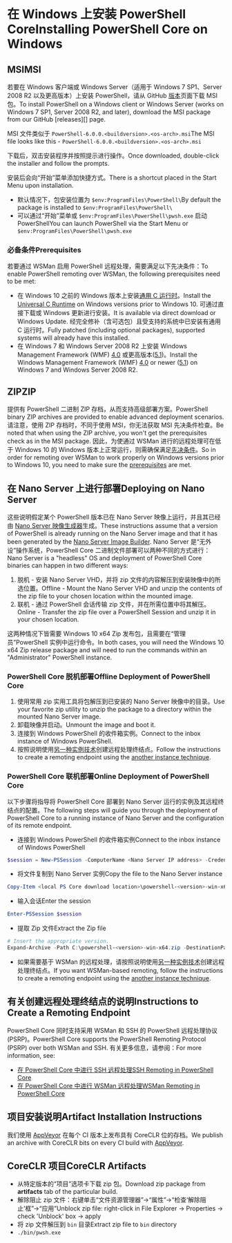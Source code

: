 # <a name="installing-powershell-core-on-windows"></a><span data-ttu-id="b8e11-101">在 Windows 上安装 PowerShell Core</span><span class="sxs-lookup"><span data-stu-id="b8e11-101">Installing PowerShell Core on Windows</span></span>

## <a name="msi"></a><span data-ttu-id="b8e11-102">MSI</span><span class="sxs-lookup"><span data-stu-id="b8e11-102">MSI</span></span>

<span data-ttu-id="b8e11-103">若要在 Windows 客户端或 Windows Server（适用于 Windows 7 SP1、Server 2008 R2 以及更高版本）上安装 PowerShell，请从 GitHub [版本][]页面下载 MSI 包。</span><span class="sxs-lookup"><span data-stu-id="b8e11-103">To install PowerShell on a Windows client or Windows Server (works on Windows 7 SP1, Server 2008 R2, and later), download the MSI package from our GitHub [releases][] page.</span></span>

<span data-ttu-id="b8e11-104">MSI 文件类似于 `PowerShell-6.0.0.<buildversion>.<os-arch>.msi`</span><span class="sxs-lookup"><span data-stu-id="b8e11-104">The MSI file looks like this - `PowerShell-6.0.0.<buildversion>.<os-arch>.msi`</span></span>
<!-- TODO: should be updated to point to the Download Center as well -->

<span data-ttu-id="b8e11-105">下载后，双击安装程序并按照提示进行操作。</span><span class="sxs-lookup"><span data-stu-id="b8e11-105">Once downloaded, double-click the installer and follow the prompts.</span></span>

<span data-ttu-id="b8e11-106">安装后会向“开始”菜单添加快捷方式。</span><span class="sxs-lookup"><span data-stu-id="b8e11-106">There is a shortcut placed in the Start Menu upon installation.</span></span>

* <span data-ttu-id="b8e11-107">默认情况下，包安装位置为 `$env:ProgramFiles\PowerShell\`</span><span class="sxs-lookup"><span data-stu-id="b8e11-107">By default the package is installed to `$env:ProgramFiles\PowerShell\`</span></span>
* <span data-ttu-id="b8e11-108">可以通过“开始”菜单或 `$env:ProgramFiles\PowerShell\pwsh.exe` 启动 PowerShell</span><span class="sxs-lookup"><span data-stu-id="b8e11-108">You can launch PowerShell via the Start Menu or `$env:ProgramFiles\PowerShell\pwsh.exe`</span></span>

### <a name="prerequisites"></a><span data-ttu-id="b8e11-109">必备条件</span><span class="sxs-lookup"><span data-stu-id="b8e11-109">Prerequisites</span></span>

<span data-ttu-id="b8e11-110">若要通过 WSMan 启用 PowerShell 远程处理，需要满足以下先决条件：</span><span class="sxs-lookup"><span data-stu-id="b8e11-110">To enable PowerShell remoting over WSMan, the following prerequisites need to be met:</span></span>

* <span data-ttu-id="b8e11-111">在 Windows 10 之前的 Windows 版本上安装[通用 C 运行时](https://www.microsoft.com/download/details.aspx?id=50410)。</span><span class="sxs-lookup"><span data-stu-id="b8e11-111">Install the [Universal C Runtime](https://www.microsoft.com/download/details.aspx?id=50410) on Windows versions prior to Windows 10.</span></span>
  <span data-ttu-id="b8e11-112">可通过直接下载或 Windows 更新进行安装。</span><span class="sxs-lookup"><span data-stu-id="b8e11-112">It is available via direct download or Windows Update.</span></span>
  <span data-ttu-id="b8e11-113">经完全修补（含可选包）且受支持的系统中已安装有通用 C 运行时。</span><span class="sxs-lookup"><span data-stu-id="b8e11-113">Fully patched (including optional packages), supported systems will already have this installed.</span></span>
* <span data-ttu-id="b8e11-114">在 Windows 7 和 Windows Server 2008 R2 上安装 Windows Management Framework (WMF) [4.0](https://www.microsoft.com/download/details.aspx?id=40855) 或更高版本([5.1](https://www.microsoft.com/download/details.aspx?id=54616))。</span><span class="sxs-lookup"><span data-stu-id="b8e11-114">Install the Windows Management Framework (WMF) [4.0](https://www.microsoft.com/download/details.aspx?id=40855) or newer ([5.1](https://www.microsoft.com/download/details.aspx?id=54616)) on Windows 7 and Windows Server 2008 R2.</span></span>

## <a name="zip"></a><span data-ttu-id="b8e11-115">ZIP</span><span class="sxs-lookup"><span data-stu-id="b8e11-115">ZIP</span></span>

<span data-ttu-id="b8e11-116">提供有 PowerShell 二进制 ZIP 存档，从而支持高级部署方案。</span><span class="sxs-lookup"><span data-stu-id="b8e11-116">PowerShell binary ZIP archives are provided to enable advanced deployment scenarios.</span></span>
<span data-ttu-id="b8e11-117">请注意，使用 ZIP 存档时，不同于使用 MSI，你无法获取 MSI 先决条件检查。</span><span class="sxs-lookup"><span data-stu-id="b8e11-117">Be noted that when using the ZIP archive, you won't get the prerequisites check as in the MSI package.</span></span>
<span data-ttu-id="b8e11-118">因此，为使通过 WSMan 进行的远程处理可在低于 Windows 10 的 Windows 版本上正常运行，则需确保满足[先决条件](#prerequisites)。</span><span class="sxs-lookup"><span data-stu-id="b8e11-118">So in order for remoting over WSMan to work properly on Windows versions prior to Windows 10, you need to make sure the [prerequisites](#prerequisites) are met.</span></span>

## <a name="deploying-on-nano-server"></a><span data-ttu-id="b8e11-119">在 Nano Server 上进行部署</span><span class="sxs-lookup"><span data-stu-id="b8e11-119">Deploying on Nano Server</span></span>

<span data-ttu-id="b8e11-120">这些说明假定某个 PowerShell 版本已在 Nano Server 映像上运行，并且其已经由 [Nano Server 映像生成器](https://technet.microsoft.com/windows-server-docs/get-started/deploy-nano-server)生成。</span><span class="sxs-lookup"><span data-stu-id="b8e11-120">These instructions assume that a version of PowerShell is already running on the Nano Server image and that it has been generated by the [Nano Server Image Builder](https://technet.microsoft.com/windows-server-docs/get-started/deploy-nano-server).</span></span>
<span data-ttu-id="b8e11-121">Nano Server 是“无外设”操作系统，PowerShell Core 二进制文件部署可以两种不同的方式进行：</span><span class="sxs-lookup"><span data-stu-id="b8e11-121">Nano Server is a "headless" OS and deployment of PowerShell Core binaries can happen in two different ways:</span></span>

1. <span data-ttu-id="b8e11-122">脱机 - 安装 Nano Server VHD，并将 zip 文件的内容解压到安装映像中的所选位置。</span><span class="sxs-lookup"><span data-stu-id="b8e11-122">Offline - Mount the Nano Server VHD and unzip the contents of the zip file to your chosen location within the mounted image.</span></span>
1. <span data-ttu-id="b8e11-123">联机 - 通过 PowerShell 会话传输 zip 文件，并在所需位置中将其解压。</span><span class="sxs-lookup"><span data-stu-id="b8e11-123">Online - Transfer the zip file over a PowerShell Session and unzip it in your chosen location.</span></span>

<span data-ttu-id="b8e11-124">这两种情况下皆需要 Windows 10 x64 Zip 发布包，且需要在“管理员”PowerShell 实例中运行命令。</span><span class="sxs-lookup"><span data-stu-id="b8e11-124">In both cases, you will need the Windows 10 x64 Zip release package and will need to run the commands within an "Administrator" PowerShell instance.</span></span>

### <a name="offline-deployment-of-powershell-core"></a><span data-ttu-id="b8e11-125">PowerShell Core 脱机部署</span><span class="sxs-lookup"><span data-stu-id="b8e11-125">Offline Deployment of PowerShell Core</span></span>

1. <span data-ttu-id="b8e11-126">使用常用 zip 实用工具将包解压到已安装的 Nano Server 映像中的目录。</span><span class="sxs-lookup"><span data-stu-id="b8e11-126">Use your favorite zip utility to unzip the package to a directory within the mounted Nano Server image.</span></span>
1. <span data-ttu-id="b8e11-127">卸载映像并启动。</span><span class="sxs-lookup"><span data-stu-id="b8e11-127">Unmount the image and boot it.</span></span>
1. <span data-ttu-id="b8e11-128">连接到 Windows PowerShell 的收件箱实例。</span><span class="sxs-lookup"><span data-stu-id="b8e11-128">Connect to the inbox instance of Windows PowerShell.</span></span>
1. <span data-ttu-id="b8e11-129">按照说明使用[另一种实例技术](#executed-by-another-instance-of-powershell-on-behalf-of-the-instance-that-it-will-register)创建远程处理终结点。</span><span class="sxs-lookup"><span data-stu-id="b8e11-129">Follow the instructions to create a remoting endpoint using the [another instance technique](#executed-by-another-instance-of-powershell-on-behalf-of-the-instance-that-it-will-register).</span></span>

### <a name="online-deployment-of-powershell-core"></a><span data-ttu-id="b8e11-130">PowerShell Core 联机部署</span><span class="sxs-lookup"><span data-stu-id="b8e11-130">Online Deployment of PowerShell Core</span></span>

<span data-ttu-id="b8e11-131">以下步骤将指导将 PowerShell Core 部署到 Nano Server 运行的实例及其远程终结点的配置。</span><span class="sxs-lookup"><span data-stu-id="b8e11-131">The following steps will guide you through the deployment of PowerShell Core to a running instance of Nano Server and the configuration of its remote endpoint.</span></span>

* <span data-ttu-id="b8e11-132">连接到 Windows PowerShell 的收件箱实例</span><span class="sxs-lookup"><span data-stu-id="b8e11-132">Connect to the inbox instance of Windows PowerShell</span></span>

```powershell
$session = New-PSSession -ComputerName <Nano Server IP address> -Credential <An Administrator account on the system>
```

* <span data-ttu-id="b8e11-133">将文件复制到 Nano Server 实例</span><span class="sxs-lookup"><span data-stu-id="b8e11-133">Copy the file to the Nano Server instance</span></span>

```powershell
Copy-Item <local PS Core download location>\powershell-<version>-win-x64.zip c:\ -ToSession $session
```

* <span data-ttu-id="b8e11-134">输入会话</span><span class="sxs-lookup"><span data-stu-id="b8e11-134">Enter the session</span></span>

```powershell
Enter-PSSession $session
```

* <span data-ttu-id="b8e11-135">提取 Zip 文件</span><span class="sxs-lookup"><span data-stu-id="b8e11-135">Extract the Zip file</span></span>

```powershell
# Insert the appropriate version.
Expand-Archive -Path C:\powershell-<version>-win-x64.zip -DestinationPath "C:\PowerShellCore_<version>"
```

* <span data-ttu-id="b8e11-136">如果需要基于 WSMan 的远程处理，请按照说明使用[另一种实例技术](../core-powershell/WSMan-Remoting-in-PowerShell-Core.md#executed-by-another-instance-of-powershell-on-behalf-of-the-instance-that-it-will-register)创建远程处理终结点。</span><span class="sxs-lookup"><span data-stu-id="b8e11-136">If you want WSMan-based remoting, follow the instructions to create a remoting endpoint using the [another instance technique](../core-powershell/WSMan-Remoting-in-PowerShell-Core.md#executed-by-another-instance-of-powershell-on-behalf-of-the-instance-that-it-will-register).</span></span>

## <a name="instructions-to-create-a-remoting-endpoint"></a><span data-ttu-id="b8e11-137">有关创建远程处理终结点的说明</span><span class="sxs-lookup"><span data-stu-id="b8e11-137">Instructions to Create a Remoting Endpoint</span></span>

<span data-ttu-id="b8e11-138">PowerShell Core 同时支持采用 WSMan 和 SSH 的 PowerShell 远程处理协议 (PSRP)。</span><span class="sxs-lookup"><span data-stu-id="b8e11-138">PowerShell Core supports the PowerShell Remoting Protocol (PSRP) over both WSMan and SSH.</span></span> <span data-ttu-id="b8e11-139">有关更多信息，请参阅：</span><span class="sxs-lookup"><span data-stu-id="b8e11-139">For more information, see:</span></span>

* <span data-ttu-id="b8e11-140">[在 PowerShell Core 中进行 SSH 远程处理][ssh-remoting]</span><span class="sxs-lookup"><span data-stu-id="b8e11-140">[SSH Remoting in PowerShell Core][ssh-remoting]</span></span>
* <span data-ttu-id="b8e11-141">[在 PowerShell Core 中进行 WSMan 远程处理][wsman-remoting]</span><span class="sxs-lookup"><span data-stu-id="b8e11-141">[WSMan Remoting in PowerShell Core][wsman-remoting]</span></span>

## <a name="artifact-installation-instructions"></a><span data-ttu-id="b8e11-142">项目安装说明</span><span class="sxs-lookup"><span data-stu-id="b8e11-142">Artifact Installation Instructions</span></span>

<span data-ttu-id="b8e11-143">我们使用 [AppVeyor][] 在每个 CI 版本上发布具有 CoreCLR 位的存档。</span><span class="sxs-lookup"><span data-stu-id="b8e11-143">We publish an archive with CoreCLR bits on every CI build with [AppVeyor][].</span></span>

## <a name="coreclr-artifacts"></a><span data-ttu-id="b8e11-144">CoreCLR 项目</span><span class="sxs-lookup"><span data-stu-id="b8e11-144">CoreCLR Artifacts</span></span>

* <span data-ttu-id="b8e11-145">从特定版本的“项目”选项卡下载 zip 包。</span><span class="sxs-lookup"><span data-stu-id="b8e11-145">Download zip package from **artifacts** tab of the particular build.</span></span>
* <span data-ttu-id="b8e11-146">解除阻止 zip 文件：右键单击“文件资源管理器”->“属性”->“检查‘解除阻止’框”->“应用”</span><span class="sxs-lookup"><span data-stu-id="b8e11-146">Unblock zip file: right-click in File Explorer -> Properties -> check 'Unblock' box -> apply</span></span>
* <span data-ttu-id="b8e11-147">将 zip 文件解压到 `bin` 目录</span><span class="sxs-lookup"><span data-stu-id="b8e11-147">Extract zip file to `bin` directory</span></span>
* `./bin/pwsh.exe`

<!-- [download-center]: TODO -->
[版本]: https://github.com/PowerShell/PowerShell/releases
[signing]: ../../tools/Sign-Package.ps1
[ssh-remoting]: ../core-powershell/SSH-Remoting-in-PowerShell-Core.md
[wsman-remoting]: ../core-powershell/WSMan-Remoting-in-PowerShell-Core.md
[AppVeyor]: https://ci.appveyor.com/project/PowerShell/powershell
